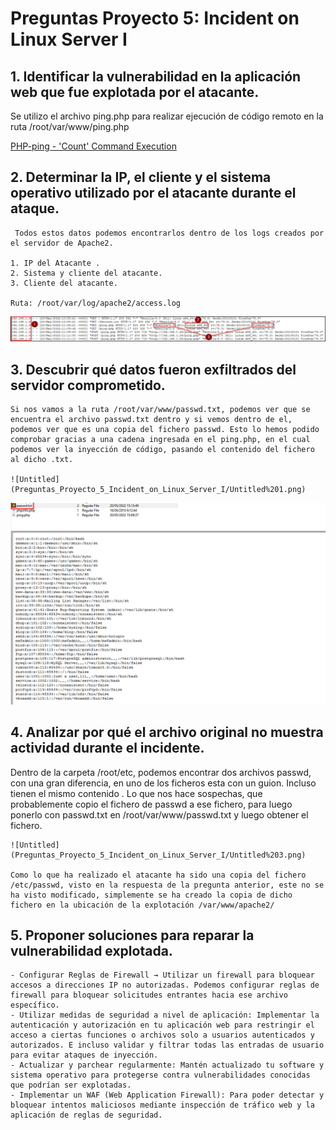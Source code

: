 # Preguntas Proyecto 5: Incident on Linux Server I

## 1. Identificar la vulnerabilidad en la aplicación web que fue explotada por el atacante.
Se utilizo el archivo ping.php para realizar ejecución de código remoto en la ruta /root/var/www/ping.php

[PHP-ping - 'Count' Command Execution](https://www.exploit-db.com/exploits/23487)

## 2. Determinar la IP, el cliente y el sistema operativo utilizado por el atacante durante el ataque.
    
     Todos estos datos podemos encontrarlos dentro de los logs creados por el servidor de Apache2.
    
    1. IP del Atacante .
    2. Sistema y cliente del atacante.
    3. Cliente del atacante.
    
    Ruta: /root/var/log/apache2/access.log
    

![Untitled](Preguntas_Proyecto_5_Incident_on_Linux_Server_I/Untitled.png)

## 3. Descubrir qué datos fueron exfiltrados del servidor comprometido.
    
    Si nos vamos a la ruta /root/var/www/passwd.txt, podemos ver que se encuentra el archivo passwd.txt dentro y si vemos dentro de el, podemos ver que es una copia del fichero passwd. Esto lo hemos podido comprobar gracias a una cadena ingresada en el ping.php, en el cual podemos ver la inyección de código, pasando el contenido del fichero al dicho .txt.
    
    ![Untitled](Preguntas_Proyecto_5_Incident_on_Linux_Server_I/Untitled%201.png)
    

![Untitled](Preguntas_Proyecto_5_Incident_on_Linux_Server_I/Untitled%202.png)

## 4. Analizar por qué el archivo original no muestra actividad durante el incidente.
Dentro de la carpeta /root/etc, podemos encontrar dos archivos passwd, con una gran diferencia, en uno de los ficheros esta con un guion. Incluso tienen el mismo contenido . Lo que nos hace sospechas, que probablemente copio el fichero de passwd a ese fichero, para luego ponerlo con passwd.txt en /root/var/www/passwd.txt y luego obtener el fichero.
    
    ![Untitled](Preguntas_Proyecto_5_Incident_on_Linux_Server_I/Untitled%203.png)
    
    Como lo que ha realizado el atacante ha sido una copia del fichero /etc/passwd, visto en la respuesta de la pregunta anterior, este no se ha visto modificado, simplemente se ha creado la copia de dicho fichero en la ubicación de la explotación /var/www/apache2/
    
## 5. Proponer soluciones para reparar la vulnerabilidad explotada.
    - Configurar Reglas de Firewall → Utilizar un firewall para bloquear accesos a direcciones IP no autorizadas. Podemos configurar reglas de firewall para bloquear solicitudes entrantes hacia ese archivo específico.
    - Utilizar medidas de seguridad a nivel de aplicación: Implementar la autenticación y autorización en tu aplicación web para restringir el acceso a ciertas funciones o archivos solo a usuarios autenticados y autorizados. E incluso validar y filtrar todas las entradas de usuario para evitar ataques de inyección.
    - Actualizar y parchear regularmente: Mantén actualizado tu software y sistema operativo para protegerse contra vulnerabilidades conocidas que podrían ser explotadas.
    - Implementar un WAF (Web Application Firewall): Para poder detectar y bloquear intentos maliciosos mediante inspección de tráfico web y la aplicación de reglas de seguridad.
